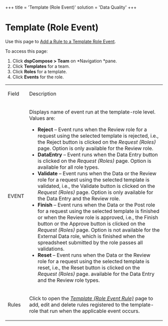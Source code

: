 +++
title = 'Template (Role Event)'
solution = 'Data Quality'
+++

# Template (Role Event)

<div class="use">

Use this page to [Add a Rule to a Template Role
Event](../Use_Cases/Add_a_Rule_to_a_Template_Role_Event.htm).

</div>

To access this page:

1.  Click <span style="font-weight: bold;">dspCompose \>
    Team</span> on *Navigation *pane.
2.  Click <span style="font-weight: bold;">Templates</span> for a team.
3.  Click <span style="font-weight: bold;">Roles</span> for a template.
4.  Click <span style="font-weight: bold;">Events</span> for the role.

<table>
<tbody>
<tr class="odd">
<td><p>Field</p></td>
<td><p>Description</p></td>
</tr>
<tr class="even">
<td><p>EVENT</p></td>
<td><p>Displays name of event run at the template-role level. Values are:</p>
<ul>
<li><span style="font-weight: bold;">Reject</span> – Event runs when the Review role for a request using the selected template is rejected, i.e., the Reject button is clicked on the <em>Request (Roles)</em> page. Option is only available for the Review role.</li>
<li><span style="font-weight: bold;">DataEntry</span> – Event runs when the Data Entry button is clicked on the <em>Request (Roles)</em> page. Option is available for all role types.</li>
<li><span style="font-weight: bold;">Validate</span> – Event runs when the Data or the Review role for a request using the selected template is validated, i.e., the Validate button is clicked on the <em>Request (Roles)</em> page. Option is only available for the Data Entry and the Review role.</li>
<li><span style="font-weight: bold;">Finish</span> – Event runs when the Data or the Post role for a request using the selected template is finished or when the Review role is approved, i.e., the Finish button or the Approve button is clicked on the <em>Request (Roles)</em> page. Option is not available for the External Data role, which is finished when the spreadsheet submitted by the role passes all validations.</li>
<li><span style="font-weight: bold;">Reset</span> – Event runs when the Data or the Review role for a request using the selected template is reset, i.e., the Reset button is clicked on the <em>Request (Roles)</em> page. available for the Data Entry and the Review role types.</li>
</ul></td>
</tr>
<tr class="odd">
<td><p>Rules</p></td>
<td><p>Click to open the <span style="font-style: italic;"><a href="Template_Role_Event_Rule.htm">Template (Role Event Rule)</a></span> page to add, edit and delete rules registered to the template-role that run when the applicable event occurs.</p></td>
</tr>
</tbody>
</table>
